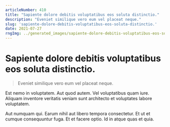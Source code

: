 ```yaml
---
articleNumber: 410
title: "Sapiente dolore debitis voluptatibus eos soluta distinctio."
description: "Eveniet similique vero eum vel placeat neque."
slug: 'sapiente-dolore-debitis-voluptatibus-eos-soluta-distinctio.'
date: 2021-07-27
rngImg: ../generated_images/sapiente-dolore-debitis-voluptatibus-eos-soluta-distinctio..jpg
---
```


# Sapiente dolore debitis voluptatibus eos soluta distinctio.

> Eveniet similique vero eum vel placeat neque.

Est nemo in voluptatem. Aut quod autem. Vel voluptatibus quam iure. Aliquam inventore veritatis veniam sunt architecto et voluptates labore voluptatem.
 Aut numquam qui. Earum nihil aut libero tempora consectetur. Et ut et cumque consequuntur fuga. Et et facere optio. Id in atque quas et quia.
